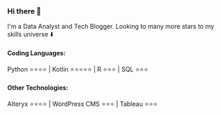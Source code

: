 ### Hi there 👋

I'm a Data Analyst and Tech Blogger. 
Looking to many more stars to my skills universe :arrow_down:

#### Coding Languages:

Python :star::star::star::star: | Kotlin :star::star::star::star::star: | R :star::star::star: | SQL :star::star::star:

#### Other Technologies:

Alteryx :star::star::star::star: | WordPress CMS :star::star::star: | Tableau :star::star::star:

<!--
**ecwalker/ecwalker** is a ✨ _special_ ✨ repository because its `README.md` (this file) appears on your GitHub profile.

Here are some ideas to get you started:

- 🔭 I’m currently working on ...
- 🌱 I’m currently learning ...
- 👯 I’m looking to collaborate on ...
- 🤔 I’m looking for help with ...
- 💬 Ask me about ...
- 📫 How to reach me: ...
- 😄 Pronouns: ...
- ⚡ Fun fact: ...
-->
